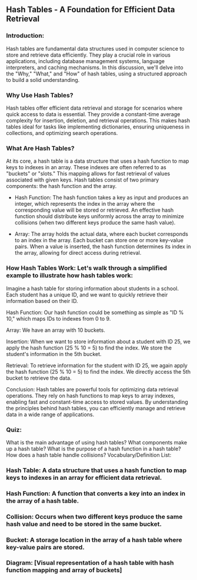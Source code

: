 ## Hash Tables - A Foundation for Efficient Data Retrieval

### Introduction:
 Hash tables are fundamental data structures used in computer science to store and retrieve data efficiently. They play a crucial role in various applications, including database management systems, language interpreters, and caching mechanisms. In this discussion, we'll delve into the "Why," "What," and "How" of hash tables, using a structured approach to build a solid understanding.

### Why Use Hash Tables?
 Hash tables offer efficient data retrieval and storage for scenarios where quick access to data is essential. They provide a constant-time average complexity for insertion, deletion, and retrieval operations. This makes hash tables ideal for tasks like implementing dictionaries, ensuring uniqueness in collections, and optimizing search operations.

### What Are Hash Tables? 
At its core, a hash table is a data structure that uses a hash function to map keys to indexes in an array. These indexes are often referred to as "buckets" or "slots." This mapping allows for fast retrieval of values associated with given keys. Hash tables consist of two primary components: the hash function and the array.

- Hash Function:
 The hash function takes a key as input and produces an integer, which represents the index in the array where the corresponding value will be stored or retrieved. An effective hash function should distribute keys uniformly across the array to minimize collisions (when two different keys produce the same hash value).

- Array:
 The array holds the actual data, where each bucket corresponds to an index in the array. Each bucket can store one or more key-value pairs. When a value is inserted, the hash function determines its index in the array, allowing for direct access during retrieval.

### How Hash Tables Work: Let's walk through a simplified example to illustrate how hash tables work:

Imagine a hash table for storing information about students in a school. Each student has a unique ID, and we want to quickly retrieve their information based on their ID.

Hash Function: Our hash function could be something as simple as "ID % 10," which maps IDs to indexes from 0 to 9.

Array: We have an array with 10 buckets.

Insertion: When we want to store information about a student with ID 25, we apply the hash function (25 % 10 = 5) to find the index. We store the student's information in the 5th bucket.

Retrieval: To retrieve information for the student with ID 25, we again apply the hash function (25 % 10 = 5) to find the index. We directly access the 5th bucket to retrieve the data.

Conclusion: Hash tables are powerful tools for optimizing data retrieval operations. They rely on hash functions to map keys to array indexes, enabling fast and constant-time access to stored values. By understanding the principles behind hash tables, you can efficiently manage and retrieve data in a wide range of applications.

### Quiz:

What is the main advantage of using hash tables?
What components make up a hash table?
What is the purpose of a hash function in a hash table?
How does a hash table handle collisions?
Vocabulary/Definition List:

### Hash Table: A data structure that uses a hash function to map keys to indexes in an array for efficient data retrieval.

### Hash Function: A function that converts a key into an index in the array of a hash table.

### Collision: Occurs when two different keys produce the same hash value and need to be stored in the same bucket.

### Bucket: A storage location in the array of a hash table where key-value pairs are stored.

### Diagram: [Visual representation of a hash table with hash function mapping and array of buckets]

